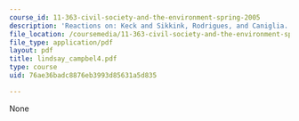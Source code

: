 ```yaml
---
course_id: 11-363-civil-society-and-the-environment-spring-2005
description: 'Reactions on: Keck and Sikkink, Rodrigues, and Caniglia.'
file_location: /coursemedia/11-363-civil-society-and-the-environment-spring-2005/76ae36badc8876eb3993d85631a5d835_lindsay_campbel4.pdf
file_type: application/pdf
layout: pdf
title: lindsay_campbel4.pdf
type: course
uid: 76ae36badc8876eb3993d85631a5d835

---
```

None